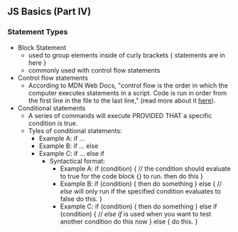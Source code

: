 ## JS Basics (Part IV)
### Statement Types
- Block Statement
  - used to group elements inside of curly brackets
    {
      statements are in here
    }
  - commonly used with control flow statements
- Control flow statements
  - According to MDN Web Docs, "control flow is the order in which the computer executes statements in a script.
  Code is run in order from the first line in the file to the last line," (read more about it [here](https://developer.mozilla.org/en-US/docs/Glossary/Control_flow)).
- Conditional statements
  - A series of commands will execute PROVIDED THAT a specific condition is true.
  - Tyles of conditional statements:
    - Example A: if ...
    - Example B: if ... else
    - Example C: if ... else if
      - Syntactical format:
        - Example A:
            if (condition) { // the condition should evaluate to true for the code block {} to run.
            then do this
            }
        - Example B:
            if (condition) {
              then do something
            } else { // <em>else</em> will only run if the specified condition evaluates to false
              do this.
            }
        - Example C:
            if (condition) {
              then do something
            } else if (condition) { // <em>else if</em> is used when you want to test another condition
              do this now
            } else {
              do this.
            }



